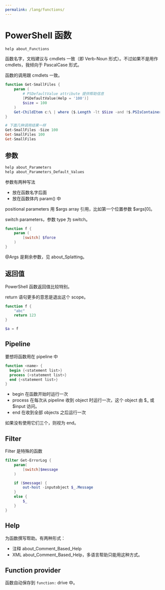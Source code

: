 ```yaml
---
permalink: /lang/functions/
---
```


# PowerShell 函数

```powershell
help about_Functions
```

函数名字，文档建议与 cmdlets 一致（即 Verb-Noun 形式）。不过如果不是用作 cmdlets，我倾向于 PascalCase 形式。

函数的调用跟 cmdlets 一致。

```powershell
function Get-SmallFiles {
    param (
        # PSDefaultValue attribute 提供帮助信息
        [PSDefaultValue(Help = '100')]
        $size = 100
    )
    Get-ChildItem c:\ | where {$.Length -lt $Size -and !$.PSIsContainer}
}

# 下面几种调用结果一样
Get-SmallFiles -Size 100
Get-SmallFiles 100
Get-SmallFiles
```

## 参数

```powershell
help about_Parameters
help about_Parameters_Default_Values
```

参数有两种写法

- 放在函数名字后面
- 放在函数体内 param() 中

positional parameters 用 $args array 引用，比如第一个位置参数 $args[0]。

switch parameters，参数 type 为 switch。

```powershell
function f {
    param (
        [switch] $force
    )
}
```

@Args 是剩余参数，见 about_Splatting。

## 返回值

PowerShell 函数返回值比较特别。

return 语句更多的意思是退出这个 scope。

```powershell
function f {
    "abc"
    return 123
}

$a = f
```

## Pipeline

要想将函数用在 pipeline 中

```powershell
function <name> {
  begin {<statement list>}
  process {<statement list>}
  end {<statement list>}
}
```

- begin 在函数开始时运行一次
- process 在每次从 pipeline 收到 object 时运行一次，这个 object 由 $_ 或 $input 访问。
- end 在收到全部 objects 之后运行一次

如果没有使用它们三个，则视为 end。

## Filter

Filter 是特殊的函数

```powershell
filter Get-ErrorLog {
    param(
        [switch]$message
    )

    if ($message) {
        out-host -inputobject $_.Message
    }
    else {
        $_
    }
}
```

## Help

为函数撰写帮助。有两种形式：

- 注释 about_Comment_Based_Help
- XML about_Comment_Based_Help，多语言帮助只能用这种方式。

## Function provider

函数自动保存到 `function:` drive 中。
